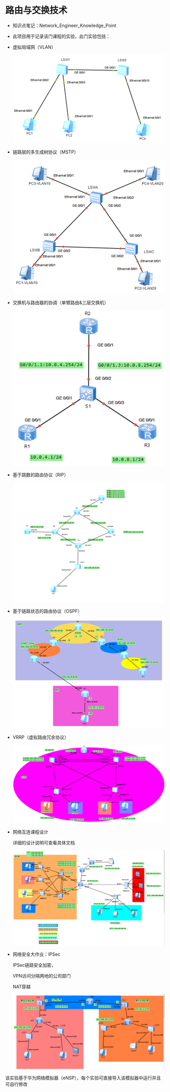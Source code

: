 # 路由与交换技术

+ 知识点笔记：Network_Engineer_Knowledge_Point
+ 此项目用于记录该门课程的实验，此门实验包括：​    

+ 虚拟局域网（VLAN）

  ![](https://github.com/gangan786/Network_eNSP/blob/master/VLAN/%E6%8A%A5%E5%91%8A%E8%B5%84%E6%96%99%E6%88%AA%E5%9B%BE/%E6%8B%93%E6%89%91%E5%9B%BE.png?raw=true)

+ 链路层的多生成树协议（MSTP）

  ![](https://github.com/gangan786/Network_eNSP/blob/master/MSTP/Image/%E6%8B%93%E6%89%91%E5%9B%BE.png?raw=true)

+ 交换机与路由器的协调（单臂路由&三层交换机）

  ![](https://github.com/gangan786/Network_eNSP/blob/master/%E5%8D%95%E8%87%82%E8%B7%AF%E7%94%B1/Image/%E6%8B%93%E6%89%91%E5%9B%BE.png?raw=true)

+ 基于跳数的路由协议（RIP）

  ![](https://github.com/gangan786/Network_eNSP/blob/master/RIP/image/%E5%85%A8%E5%B1%80%E6%8B%93%E6%89%91%E5%9B%BE.png?raw=true)

+ 基于链路状态的路由协议（OSPF）

  ![](https://github.com/gangan786/Network_eNSP/raw/master/OSPF/Image/%E5%AE%9E%E9%AA%8C%E6%8B%93%E6%89%91%E5%9B%BE.png?raw=true)

+ VRRP（虚拟路由冗余协议）

  ![](https://github.com/gangan786/Network_eNSP/blob/master/MSTP+VRRP/image/%E6%8B%93%E6%89%91%E5%9B%BE.png?raw=true)





+ 网络互连课程设计

  详细的设计说明可查看具体文档

  ![](https://github.com/gangan786/Network_eNSP/blob/master/3116001779%E9%99%88%E6%B7%A6_%E7%BD%91%E7%BB%9C%E4%BA%92%E8%BF%9E%E6%8A%80%E6%9C%AF_%E8%AF%BE%E7%A8%8B%E8%AE%BE%E8%AE%A1/image/%E6%8B%93%E6%89%91%E5%9B%BE.png?raw=true)

  

+ 网络安全大作业：IPSec

  IPSec链路安全加密，

  VPN访问分隔两地的公司部门

  NAT穿越

  ![](https://github.com/gangan786/Network_eNSP/blob/master/IPSec/Image/%E5%85%A8%E5%B1%80%E6%8B%93%E6%89%91%E5%9B%BE.png?raw=true)

该实验基于华为网络模拟器（eNSP），每个实验可直接导入该模拟器中运行并且可自行修改

